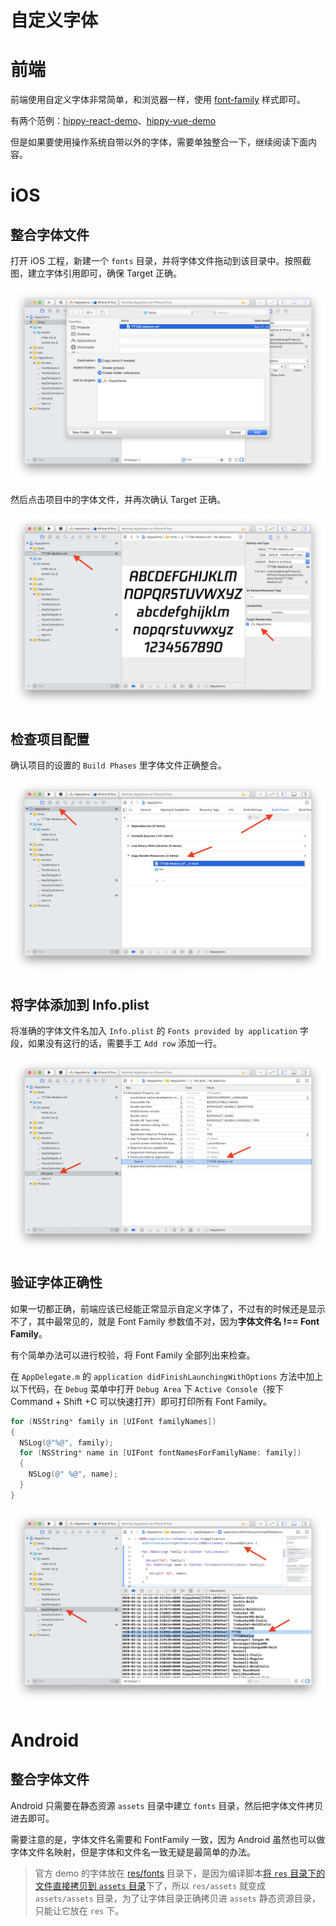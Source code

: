 <!-- markdownlint-disable no-duplicate-header -->

# 自定义字体

# 前端

前端使用自定义字体非常简单，和浏览器一样，使用 [font-family](https://www.w3schools.com/cssref/pr_font_font-family.asp) 样式即可。

有两个范例：[hippy-react-demo](https://github.com/Tencent/Hippy/blob/master/examples/hippy-react-demo/src/components/Text/index.jsx#L49)、[hippy-vue-demo](https://github.com/Tencent/Hippy/blob/master/examples/hippy-vue-demo/src/components/demos/demo-p.vue#L41)

但是如果要使用操作系统自带以外的字体，需要单独整合一下，继续阅读下面内容。

# iOS

## 整合字体文件

打开 iOS 工程，新建一个 `fonts` 目录，并将字体文件拖动到该目录中。按照截图，建立字体引用即可，确保 Target 正确。

![拷贝字体](../assets/img/copy-font.png)

然后点击项目中的字体文件，并再次确认 Target 正确。

![确认字体](../assets/img/confirm-font.png)

## 检查项目配置

确认项目的设置的 `Build Phases` 里字体文件正确整合。

![项目设置](../assets/img/font-project-setup.png)

## 将字体添加到 Info.plist

将准确的字体文件名加入 `Info.plist` 的 `Fonts provided by application` 字段，如果没有这行的话，需要手工 `Add row` 添加一行。

![Info.plist](../assets/img/info-plist.png)

## 验证字体正确性

如果一切都正确，前端应该已经能正常显示自定义字体了，不过有的时候还是显示不了，其中最常见的，就是 Font Family 参数值不对，因为**字体文件名 !== Font Family**。

有个简单办法可以进行校验，将 Font Family 全部列出来检查。

在 `AppDelegate.m` 的 `application didFinishLaunchingWithOptions` 方法中加上以下代码，在 `Debug` 菜单中打开 `Debug Area` 下 `Active Console`（按下 Command + Shift +C 可以快速打开）即可打印所有 Font Family。

```objectivec
for (NSString* family in [UIFont familyNames])
{
  NSLog(@"%@", family);
  for (NSString* name in [UIFont fontNamesForFamilyName: family])
  {
    NSLog(@" %@", name);
  }
}
```

![检查字体](../assets/img/check-font.png)

# Android

## 整合字体文件

Android 只需要在静态资源 `assets` 目录中建立 `fonts` 目录，然后把字体文件拷贝进去即可。

需要注意的是，字体文件名需要和 FontFamily 一致，因为 Android 虽然也可以做字体文件名映射，但是字体和文件名一致无疑是最简单的办法。

> 官方 demo 的字体放在 [res/fonts](https://github.com/Tencent/Hippy/tree/master/examples/android-demo/res) 目录下，是因为编译脚本[将 `res` 目录下的文件直接拷贝到 `assets` 目录](https://github.com/Tencent/Hippy/blob/master/examples/android-demo/build.gradle#L35)下了，所以 `res/assets` 就变成 `assets/assets` 目录，为了让字体目录正确拷贝进 `assets` 静态资源目录，只能让它放在 `res` 下。
